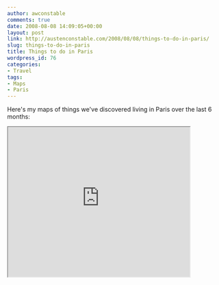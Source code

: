 ```yaml
---
author: awconstable
comments: true
date: 2008-08-08 14:09:05+00:00
layout: post
link: http://austenconstable.com/2008/08/08/things-to-do-in-paris/
slug: things-to-do-in-paris
title: Things to do in Paris
wordpress_id: 76
categories:
- Travel
tags:
- Maps
- Paris
---
```


Here's my maps of things we've discovered living in Paris over the last 6 months:

<iframe src="https://maps.google.com/maps/ms?ie=UTF8&hl=en&doflg=ptm&s=AARTsJrFSzjtQFxWOxfKsPTl7uLA46rQ5A&msa=0&msid=108224973464480308147.00044c8a1799b66c815dc&ll=48.870812,2.321205&spn=0.079038,0.145912&z=12&output=embed&w=425&h=350" width="425" height="350"></iframe>
